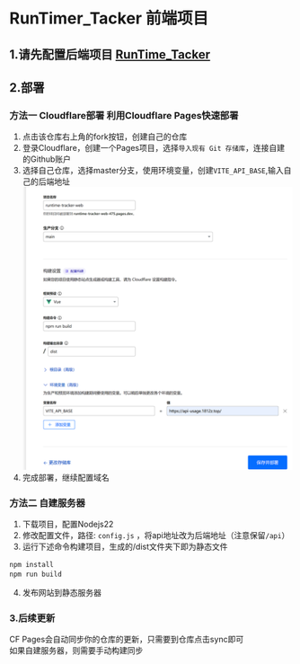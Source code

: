 # RunTimer_Tacker 前端项目
## 1.请先配置后端项目 [RunTime_Tacker](https://github.com/1812z/RunTime_Tracker)
## 2.部署
### 方法一 Cloudflare部署 利用Cloudflare Pages快速部署
1. 点击该仓库右上角的fork按钮，创建自己的仓库  
2. 登录Cloudflare，创建一个Pages项目，选择`导入现有 Git 存储库`，连接自建的Github账户  
3. 选择自己仓库，选择master分支，使用环境变量，创建`VITE_API_BASE`,输入自己的后端地址  ![img.png](img.png)
4. 完成部署，继续配置域名  

### 方法二 自建服务器
1. 下载项目，配置Nodejs22
2. 修改配置文件，路径: `config.js` ，将api地址改为后端地址（注意保留`/api`）  
3. 运行下述命令构建项目，生成的/dist文件夹下即为静态文件

```bash
npm install
npm run build
```

4. 发布网站到静态服务器

### 3.后续更新
CF Pages会自动同步你的仓库的更新，只需要到仓库点击sync即可  
如果自建服务器，则需要手动构建同步  
